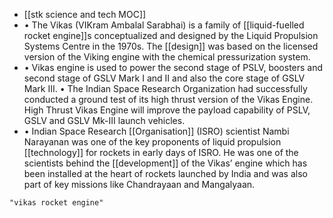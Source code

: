 - [[stk science and tech MOC]]
- • The Vikas (VIKram Ambalal Sarabhai) is a family of [[liquid-fuelled rocket engine]]s conceptualized and designed by the Liquid Propulsion Systems Centre in the 1970s. The [[design]] was based on the licensed version of the Viking engine with the chemical pressurization system. 
 - • Vikas engine is used to power the second stage of PSLV, boosters and second stage of GSLV Mark I and II and also the core stage of GSLV Mark III.
 • The Indian Space Research Organization had successfully conducted a ground test of its high thrust version of the Vikas Engine. High Thrust Vikas Engine will improve the payload capability of PSLV, GSLV and GSLV Mk-III launch vehicles.
 - • Indian Space Research [[Organisation]] (ISRO) scientist Nambi Narayanan was one of the key proponents of liquid propulsion [[technology]] for rockets in early days of ISRO. He was one of the scientists behind the [[development]] of the Vikas’ engine which has been installed at the heart of rockets launched by India and was also part of key missions like Chandrayaan and Mangalyaan.

```query
"vikas rocket engine"
```
